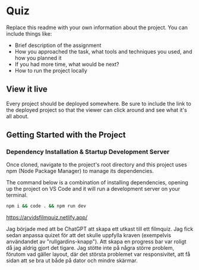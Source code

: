 # Quiz

Replace this readme with your own information about the project. You can include things like:

- Brief description of the assignment
- How you approached the task, what tools and techniques you used, and how you planned it
- If you had more time, what would be next?
- How to run the project locally

## View it live
Every project should be deployed somewhere. Be sure to include the link to the deployed project so that the viewer can click around and see what it's all about.


## Getting Started with the Project

### Dependency Installation & Startup Development Server

Once cloned, navigate to the project's root directory and this project uses npm (Node Package Manager) to manage its dependencies.

The command below is a combination of installing dependencies, opening up the project on VS Code and it will run a development server on your terminal.

```bash
npm i && code . && npm run dev
```
https://arvidsfilmquiz.netlify.app/



Jag började med att be ChatGPT att skapa ett utkast till ett filmquiz. Jag fick sedan anpassa quizet för att det skulle uppfylla kraven (exempelvis användandet av "rullgardins-knapp"). Att skapa en progress bar var roligt då jag aldrig gjort det tigare. Jag stötte inte på några större problem, förutom vad gäller layout, där det största problemet var responsivitet, att få sidan att se bra ut både på dator och mindre skärmar. 